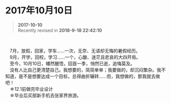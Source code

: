 # 2017年10月10日
>  **2017-10-10**  
> Recently revised in **2018-9-18 22:42:10**

<br>

&emsp;7月，放假，回家，学车……一次，无奈、无语却无悔的暑假经历。  
&emsp;9月，开学，回校，学习……一个，心酸、迷茫且悲哀的大四开局。  
&emsp;至今，10月10日，幡然醒悟，回首一季，悄然已逝，追悔莫及。  
&emsp;没有人比自己更清楚自己。我想要的，简简单单；我要做的，却沉闷繁杂。我不知道，是不是想要达成一个目标，总得曲折辗转……但，我想做的，那我就去做吧！  
&emsp;☆12.1前做完毕业设计  
&emsp;☆毕业后买部新手机去张家界旅游。  

<br>

 